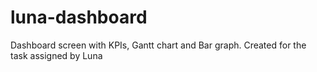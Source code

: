 # luna-dashboard
Dashboard screen with KPIs, Gantt chart and Bar graph. Created for the task assigned by Luna
